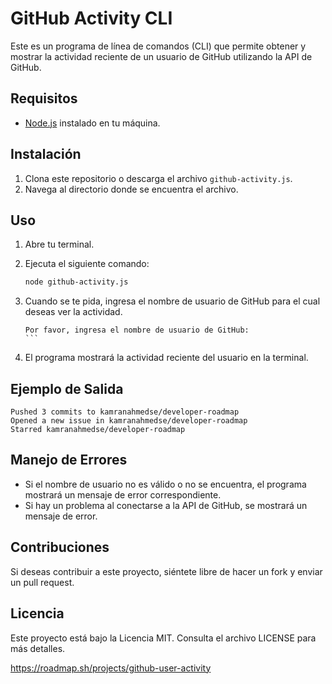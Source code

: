 # GitHub Activity CLI

Este es un programa de línea de comandos (CLI) que permite obtener y mostrar la actividad reciente de un usuario de GitHub utilizando la API de GitHub.

## Requisitos

- [Node.js](https://nodejs.org/) instalado en tu máquina.

## Instalación

1. Clona este repositorio o descarga el archivo `github-activity.js`.
2. Navega al directorio donde se encuentra el archivo.

## Uso

1. Abre tu terminal.
2. Ejecuta el siguiente comando:

   ```bash
   node github-activity.js
   ```

3. Cuando se te pida, ingresa el nombre de usuario de GitHub para el cual deseas ver la actividad.

   ````
   Por favor, ingresa el nombre de usuario de GitHub:
   ```

4. El programa mostrará la actividad reciente del usuario en la terminal.

## Ejemplo de Salida

```
Pushed 3 commits to kamranahmedse/developer-roadmap
Opened a new issue in kamranahmedse/developer-roadmap
Starred kamranahmedse/developer-roadmap
```

## Manejo de Errores

- Si el nombre de usuario no es válido o no se encuentra, el programa mostrará un mensaje de error correspondiente.
- Si hay un problema al conectarse a la API de GitHub, se mostrará un mensaje de error.

## Contribuciones

Si deseas contribuir a este proyecto, siéntete libre de hacer un fork y enviar un pull request.

## Licencia

Este proyecto está bajo la Licencia MIT. Consulta el archivo LICENSE para más detalles.

https://roadmap.sh/projects/github-user-activity